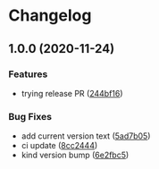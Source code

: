 # Changelog

## 1.0.0 (2020-11-24)


### Features

* trying release PR ([244bf16](https://www.github.com/kameshsampath/ansible-role-kind/commit/244bf16a884496867c79dc92a3b9d60b93b7ecb4))


### Bug Fixes

* add current version  text ([5ad7b05](https://www.github.com/kameshsampath/ansible-role-kind/commit/5ad7b05739b04b886144fffdfe325fb20f20682d))
* ci update ([8cc2444](https://www.github.com/kameshsampath/ansible-role-kind/commit/8cc2444bacad9af0f773d2677cf8a85835f560de))
* kind version bump ([6e2fbc5](https://www.github.com/kameshsampath/ansible-role-kind/commit/6e2fbc592fa1a07359fb80cb58968b6c15b990c5))
